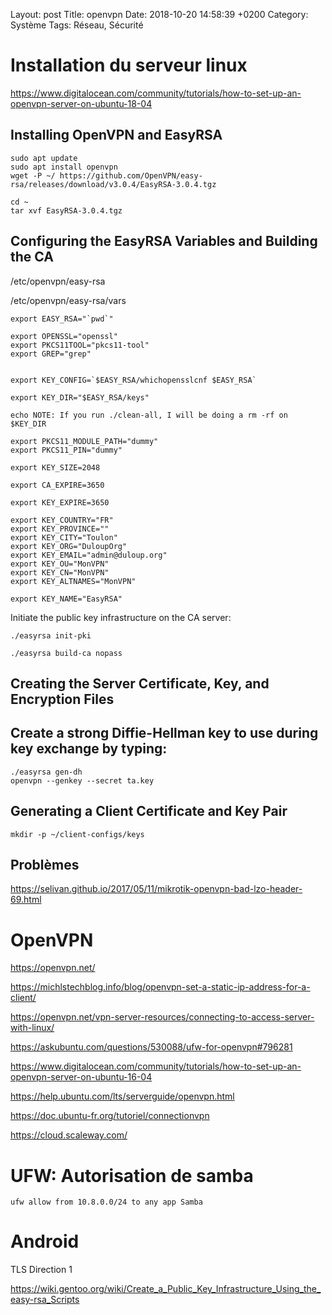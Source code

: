 Layout: post
Title:  openvpn
Date:   2018-10-20 14:58:39 +0200
Category: Système
Tags: Réseau, Sécurité


# Installation du serveur linux

<https://www.digitalocean.com/community/tutorials/how-to-set-up-an-openvpn-server-on-ubuntu-18-04>

## Installing OpenVPN and EasyRSA

    sudo apt update
    sudo apt install openvpn
    wget -P ~/ https://github.com/OpenVPN/easy-rsa/releases/download/v3.0.4/EasyRSA-3.0.4.tgz
    
    cd ~
    tar xvf EasyRSA-3.0.4.tgz

## Configuring the EasyRSA Variables and Building the CA

/etc/openvpn/easy-rsa

/etc/openvpn/easy-rsa/vars


    export EASY_RSA="`pwd`"

    export OPENSSL="openssl"
    export PKCS11TOOL="pkcs11-tool"
    export GREP="grep"


    export KEY_CONFIG=`$EASY_RSA/whichopensslcnf $EASY_RSA`

    export KEY_DIR="$EASY_RSA/keys"

    echo NOTE: If you run ./clean-all, I will be doing a rm -rf on $KEY_DIR

    export PKCS11_MODULE_PATH="dummy"
    export PKCS11_PIN="dummy"

    export KEY_SIZE=2048

    export CA_EXPIRE=3650

    export KEY_EXPIRE=3650

    export KEY_COUNTRY="FR"
    export KEY_PROVINCE=""
    export KEY_CITY="Toulon"
    export KEY_ORG="DuloupOrg"
    export KEY_EMAIL="admin@duloup.org"
    export KEY_OU="MonVPN"
    export KEY_CN="MonVPN"
    export KEY_ALTNAMES="MonVPN"

    export KEY_NAME="EasyRSA"

Initiate the public key infrastructure on the CA server:

    ./easyrsa init-pki

    ./easyrsa build-ca nopass

## Creating the Server Certificate, Key, and Encryption Files


## Create a strong Diffie-Hellman key to use during key exchange by typing:

    ./easyrsa gen-dh
    openvpn --genkey --secret ta.key

## Generating a Client Certificate and Key Pair

    mkdir -p ~/client-configs/keys

## Problèmes

<https://selivan.github.io/2017/05/11/mikrotik-openvpn-bad-lzo-header-69.html>

# OpenVPN

<https://openvpn.net/>

<https://michlstechblog.info/blog/openvpn-set-a-static-ip-address-for-a-client/>

<https://openvpn.net/vpn-server-resources/connecting-to-access-server-with-linux/>

<https://askubuntu.com/questions/530088/ufw-for-openvpn#796281>

<https://www.digitalocean.com/community/tutorials/how-to-set-up-an-openvpn-server-on-ubuntu-16-04>

<https://help.ubuntu.com/lts/serverguide/openvpn.html>

<https://doc.ubuntu-fr.org/tutoriel/connectionvpn>

<https://cloud.scaleway.com/>

# UFW: Autorisation de samba

    ufw allow from 10.8.0.0/24 to any app Samba

# Android

TLS Direction 1

<https://wiki.gentoo.org/wiki/Create_a_Public_Key_Infrastructure_Using_the_easy-rsa_Scripts>
